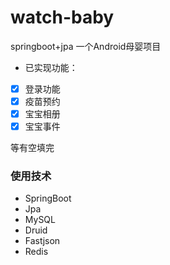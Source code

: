 # watch-baby
springboot+jpa
一个Android母婴项目
 
- 已实现功能：

- [x] 登录功能 
- [x] 疫苗预约
- [x] 宝宝相册
- [x] 宝宝事件

等有空填完
 
 ### 使用技术
 
 - SpringBoot
 - Jpa
 - MySQL
 - Druid
 - Fastjson
 - Redis





